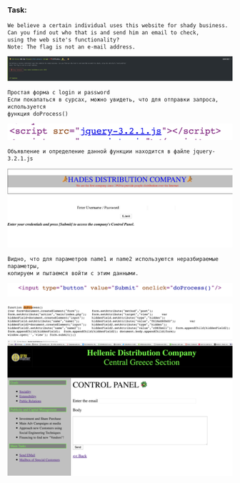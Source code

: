 ### Task:
```
We believe a certain individual uses this website for shady business.
Can you find out who that is and send him an email to check,
using the web site's functionality?
Note: The flag is not an e-mail address.
```

![img](https://github.com/Zulbukharov/CTF/blob/master/hdc/img/1.png "1")

```
Простая форма с login и password
Если покапаться в сурсах, можно увидеть, что для отправки запроса, используется
функция doProcess()
```
![img](https://github.com/Zulbukharov/CTF/blob/master/hdc/img/3.png "3")
```
Объявление и определение данной функции находится в файле jquery-3.2.1.js
```
![img](https://github.com/Zulbukharov/CTF/blob/master/hdc/img/2.png "2")
```
Видно, что для параметров name1 и name2 используются неразбираемые параметры,
копируем и пытаемся войти с этим данными.
```
![img](https://github.com/Zulbukharov/CTF/blob/master/hdc/img/4.png "4")



![img](https://github.com/Zulbukharov/CTF/blob/master/hdc/img/5.png "5")
![img](https://github.com/Zulbukharov/CTF/blob/master/hdc/img/6.png "6")
